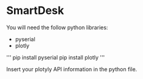 SmartDesk
=========

You will need the follow python libraries:

- pyserial
- plotly

'''
pip install pyserial
pip install plotly
'''

Insert your plotyly API information in the python file.
